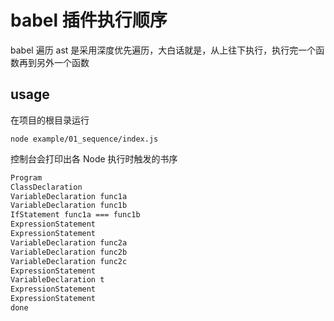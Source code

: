 # babel 插件执行顺序

babel 遍历 ast 是采用深度优先遍历，大白话就是，从上往下执行，执行完一个函数再到另外一个函数

## usage

在项目的根目录运行

```shell
node example/01_sequence/index.js
```

控制台会打印出各 Node 执行时触发的书序

```txt
Program
ClassDeclaration
VariableDeclaration func1a
VariableDeclaration func1b
IfStatement func1a === func1b
ExpressionStatement
ExpressionStatement
VariableDeclaration func2a
VariableDeclaration func2b
VariableDeclaration func2c
ExpressionStatement
VariableDeclaration t
ExpressionStatement
ExpressionStatement
done
```
